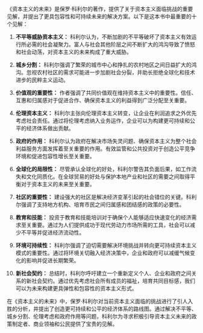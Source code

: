 《资本主义的未来》是保罗·科利尔的著作，提供了关于资本主义面临挑战的重要见解，并提出了更具包容性和可持续未来的解决方案。以下是这本书中最重要的十个见解：

1. **不平等威胁资本主义：** 科利尔认为，不断加剧的不平等破坏了资本主义有效运行所必需的社会凝聚力。富人与社会其他阶层之间不断扩大的鸿沟导致了愤怒和社会动荡，对资本主义的未来构成了重大威胁。

2. **城乡分割：** 科利尔强调了繁荣的城市中心和挣扎的农村地区之间日益扩大的鸿沟。忽视农村社区的需求可能进一步加剧社会分裂，并助长拒绝全球化和技术进步的民粹主义运动。

3. **价值观的重要性：** 作者强调了共同价值观在维持资本主义中的重要性。信任、互惠和归属感对于促进合作、确保资本主义的利益得到广泛分配至关重要。

4. **伦理资本主义：** 科利尔主张向伦理资本主义转变，让企业在利润追求之外优先考虑社会责任。通过将伦理考虑纳入业务运作，企业可以为构建更可持续和公平的经济体系做出贡献。

5. **政府的作用：** 科利尔认为政府在解决市场失灵问题、确保资本主义为整个社会利益服务方面发挥着至关重要的作用。有效监管和公共投资对于创造公平竞争环境和促进包容性增长至关重要。

6. **全球化的局限性：** 尽管承认全球化的好处，科利尔警告其负面后果，如工作流失和文化同质化。在全球贸易的好处与保护本地产业和社区的需要之间取得平衡对于资本主义的未来至关重要。

7. **社区的重要性：** 建设强大的社区是解决经济变革引起的社会错位的关键。科利尔强调了支持地方机构、培育市民之间归属感和团结感的政策的必要性。

8. **教育和技能：** 投资于教育和技能培训对于确保个人能够适应快速变化的经济需求至关重要。通过为人们提供成功于现代劳动力市场所需的工具，社会可以减少不平等并促进经济流动性。

9. **环境可持续性：** 科利尔强调了迫切需要解决环境挑战并转向更可持续资本主义模式的重要性。通过将环境关切融入经济决策中，企业和政府可以减缓气候变化的影响并促进长期繁荣。

10. **新社会契约：** 总结时，科利尔呼吁建立一个重新定义个人、企业和政府之间关系的新社会契约。通过优先考虑社会所有成员的福祉，培育共同目标感，我们可以为未来构建更具弹性和包容性的资本主义形式。

在《资本主义的未来》中，保罗·科利尔对当前资本主义面临的挑战进行了引人入胜的分析，并提出了创造更可持续和公平的经济体系的路线图。通过解决不平等、城乡分割、伦理考虑和政府作用等问题，科利尔为寻求积极引导资本主义未来的政策制定者、商业领袖和公民提供了宝贵的见解。